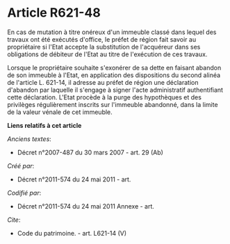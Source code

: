 # Article R621-48

En cas de mutation à titre onéreux d'un immeuble classé dans lequel des travaux ont été exécutés d'office, le préfet de
région fait savoir au propriétaire si l'Etat accepte la substitution de l'acquéreur dans ses obligations de débiteur de
l'Etat au titre de l'exécution de ces travaux.

Lorsque le propriétaire souhaite s'exonérer de sa dette en faisant abandon de son immeuble à l'Etat, en application des
dispositions du second alinéa de l'article L. 621-14, il adresse au préfet de région une déclaration d'abandon par laquelle
il s'engage à signer l'acte administratif authentifiant cette déclaration. L'Etat procède à la purge des hypothèques et des
privilèges régulièrement inscrits sur l'immeuble abandonné, dans la limite de la valeur vénale de cet immeuble.

**Liens relatifs à cet article**

_Anciens textes_:

  - Décret n°2007-487 du 30 mars 2007 - art. 29 (Ab)

_Créé par_:

  - Décret n°2011-574 du 24 mai 2011  - art.

_Codifié par_:

  - Décret n°2011-574 du 24 mai 2011 Annexe - art.

_Cite_:

  - Code du patrimoine. - art. L621-14 (V)
